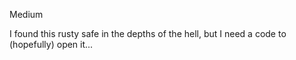 Medium

I found this rusty safe in the depths of the hell, but I need a code to (hopefully) open it...
